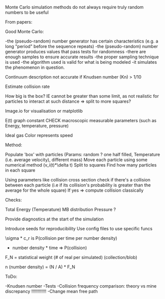 Monte Carlo simulation methods do not always require truly random numbers to be useful


From papers:

Good Monte Carlo:

-the (pseudo-random) number generator has certain characteristics (e.g. a long "period" before the sequence repeats)
-the (pseudo-random) number generator produces values that pass tests for randomness
-there are enough samples to ensure accurate results
-the proper sampling technique is used
-the algorithm used is valid for what is being modeled
-it simulates the phenomenon in question.

Continuum description not accurate if Knudsen number (Kn) > 1/10


Estimate collision rate

How big is the box? IE cannot be greater than some limit, as not realistic for particles to interact at such distance => split to more squares?



Image.io for visualisation or matplotlib

E(t) graph constant CHECK macroscopic measurable parameters (such as Energy, temperature, pressure)

Ideal gas
Color represents speed


Method:

Populate 'box' with particles (Params: random ? one half filled, Temperature (i.e. average velocity), different mass)
Move each particle using some numerical method (v_i(t)*\delta t)
Split to squares
Find how many particles in each square

Using parameters like collision cross section check if there's a collision between each particle (i.e if its collision's probability is greater than the average for the whole square)
If yes => compute collision classically



Checks:

Total Energy (Temperature)
MB distribution
Pressure ?



Provide diagnostics at the start of the simulation


Introduce seeds for reproducibility
Use config files to use specific funcs


\sigma * c_r is P(collision per time per number density)
* number density * time => P(collision)

F_N = statistical weight (# of real per simulated) (collection/blob)

n (number density) = (N / A) * F_N




ToDo:

-Knudsen number
-Tests
-Collision frequency comparison: theory vs mine discrepancy !!!!!!!!!!!!
-Change mean free path